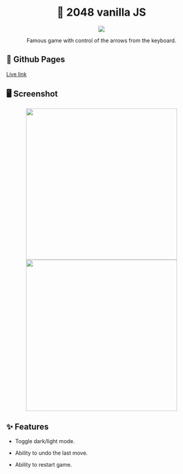 <h1 align="center">🎲 2048 vanilla JS</h1>

<p align="center">
  <a href="https://skillicons.dev">
    <img src="https://skillicons.dev/icons?i=html,css,js" />
  </a>
</p>

<p align="center">
   <span>Famous game with control of the arrows from the keyboard.</span>
</p>

## 🔗 Github Pages

[Live link](https://safym.github.io/2048-JS/)

## 🖥️ Screenshot

<p align="center">
<img height="400" src="https://user-images.githubusercontent.com/99616798/231587571-c83c74ac-8d25-4fce-b2e0-a5b1155ef286.png">
<img height="400" src="https://user-images.githubusercontent.com/99616798/231587578-cd8259c8-f363-4e17-b70a-49c4b2c41314.png">
</p>

## ✨ Features

- Toggle dark/light mode.

- Ability to undo the last move.

- Ability to restart game.
